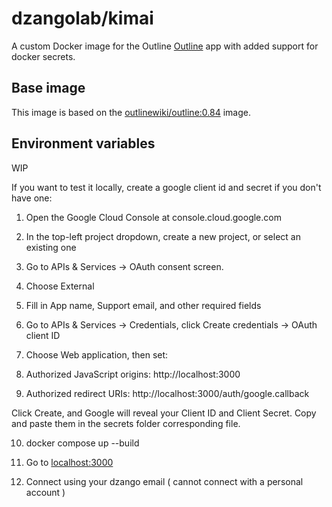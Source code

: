 # dzangolab/kimai

A custom Docker image for the Outline [Outline](https://www.getoutline.com/) app with added support for docker secrets.

## Base image

This image is based on the [outlinewiki/outline:0.84](https://hub.docker.com/layers/outlinewiki/outline/0.84/images/sha256-e81661ce2ef8e623eb36e8cd9f37ce4c1b75b895ff9234bb26b97c9fe0066b9c) image.

## Environment variables

WIP

If you want to test it locally, create a google client id and secret if you don't have one:

1. Open the Google Cloud Console at console.cloud.google.com 

2. In the top-left project dropdown, create a new project, or select an existing one 

3. Go to APIs & Services → OAuth consent screen.

4. Choose External

5. Fill in App name, Support email, and other required fields

6. Go to APIs & Services → Credentials, click Create credentials → OAuth client ID 

7. Choose Web application, then set:

8. Authorized JavaScript origins:
http://localhost:3000

9. Authorized redirect URIs:
http://localhost:3000/auth/google.callback 

Click Create, and Google will reveal your Client ID and Client Secret. Copy and paste them in the secrets folder corresponding file.

10. docker compose up --build

11. Go to [localhost:3000](http://localhost:3000/)

12. Connect using your dzango email ( cannot connect with a personal account )
